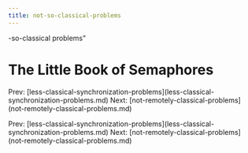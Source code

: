 ```yaml
---
title: not-so-classical-problems
---
```


-so-classical problems\"

# The Little Book of Semaphores

Prev:
\[less-classical-synchronization-problems](less-classical-synchronization-problems.md)
Next:
\[not-remotely-classical-problems](not-remotely-classical-problems.md)

Prev:
\[less-classical-synchronization-problems](less-classical-synchronization-problems.md)
Next:
\[not-remotely-classical-problems](not-remotely-classical-problems.md)
